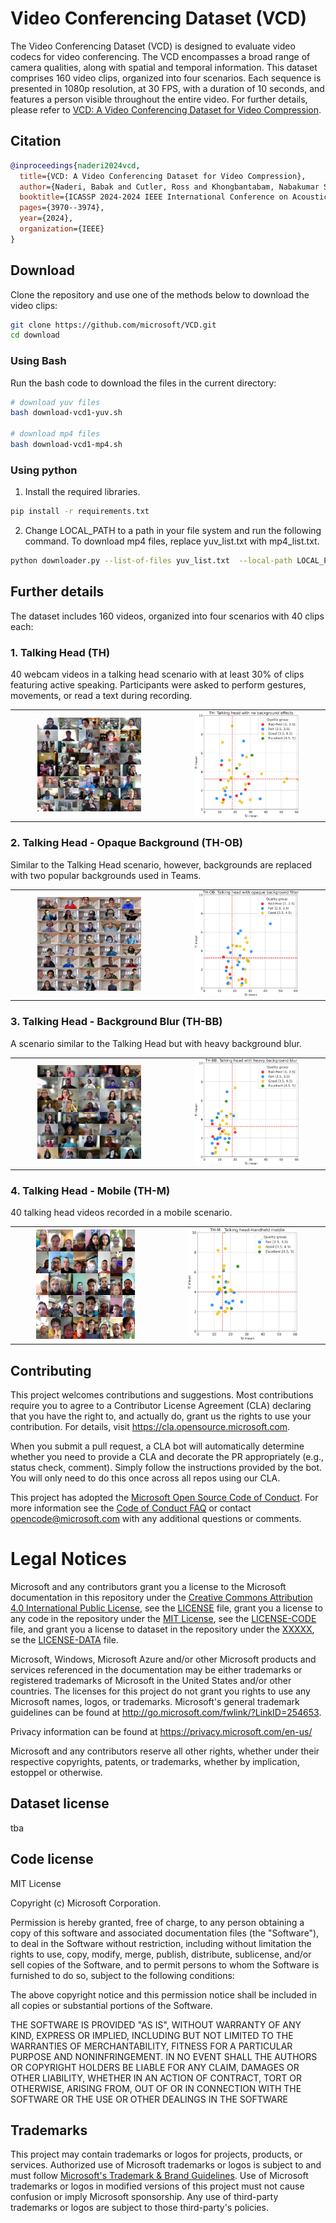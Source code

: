 # Video Conferencing Dataset (VCD)


The Video Conferencing Dataset (VCD) is designed to evaluate video codecs for video conferencing. The VCD encompasses a broad range of camera qualities, along with spatial and temporal information. This dataset comprises 160 video clips, organized into four scenarios. Each sequence is presented in 1080p resolution, at 30 FPS, with a duration of 10 seconds, and features a person visible throughout the entire video. For further details, please refer to [VCD: A Video Conferencing Dataset for Video Compression](https://arxiv.org/abs/2309.07376).


## Citation

```BibTex
@inproceedings{naderi2024vcd,
  title={VCD: A Video Conferencing Dataset for Video Compression},
  author={Naderi, Babak and Cutler, Ross and Khongbantabam, Nabakumar Singh and Hosseinkashi, Yasaman and Turbell, Henrik and Sadovnikov, Albert and Zou, Quan},
  booktitle={ICASSP 2024-2024 IEEE International Conference on Acoustics, Speech and Signal Processing (ICASSP)},
  pages={3970--3974},
  year={2024},
  organization={IEEE}
}
```

## Download

Clone the repository and use one of the methods below to download the video clips:

```bash
git clone https://github.com/microsoft/VCD.git
cd download
```
### Using Bash

Run the bash code to download the files in the current directory:

```bash
# download yuv files
bash download-vcd1-yuv.sh

# download mp4 files
bash download-vcd1-mp4.sh
```

### Using python

1. Install the required libraries.

```bash
pip install -r requirements.txt
```

2. Change LOCAL_PATH to a path in your file system and run the following command. To download mp4 files, replace yuv_list.txt with mp4_list.txt.

```bash
python downloader.py --list-of-files yuv_list.txt  --local-path LOCAL_PATH
```


## Further details
The dataset includes 160 videos, organized into four scenarios with 40 clips each:

### 1. Talking Head (TH)
40 webcam videos in a talking head scenario with at least 30% of clips featuring active speaking. Participants were asked to perform gestures, movements, or read a text during recording.

<table>
    <tr>
        <td style="text-align:center"><img src="assets/s1_single.jpg" alt="TH thumbnail" style="width: 70%;" ></td>
        <td style="text-align:center"><img src="assets/si_ti_selected_s1.jpg" alt="TH SI/TI" style="width: 70%;"></td>
    </tr>
</table>


### 2. Talking Head - Opaque Background (TH-OB)
Similar to the Talking Head scenario, however, backgrounds are replaced with two popular backgrounds used in Teams.


<table>
    <tr>
        <td style="text-align:center"><img src="assets/s2_single.jpg" alt="TH-OB thumbnail" style="width: 70%;" ></td>
        <td style="text-align:center"><img src="assets/si_ti_selected_s2.jpg" alt="TH-OB SI/TI" style="width: 70%;"></td>
    </tr>
</table>

### 3. Talking Head - Background Blur (TH-BB)
A scenario similar to the Talking Head but with heavy background blur.


<table>
    <tr>
        <td style="text-align:center"><img src="assets/s3_single.jpg" alt="TH-BB thumbnail" style="width: 70%;" ></td>
        <td style="text-align:center"><img src="assets/si_ti_selected_s3.jpg" alt="TH-BB SI/TI" style="width: 70%;"></td>
    </tr>
</table>

### 4. Talking Head - Mobile (TH-M)
40 talking head videos recorded in a mobile scenario.

<table>
    <tr>
        <td style="text-align:center"><img src="assets/s4_single.jpg" alt="TH-M thumbnail" style="width: 70%;" ></td>
        <td style="text-align:center"><img src="assets/si_ti_selected_s4.jpg" alt="TH-M SI/TI" style="width: 70%;"></td>
    </tr>
</table>

## Contributing

This project welcomes contributions and suggestions.  Most contributions require you to agree to a
Contributor License Agreement (CLA) declaring that you have the right to, and actually do, grant us
the rights to use your contribution. For details, visit https://cla.opensource.microsoft.com.

When you submit a pull request, a CLA bot will automatically determine whether you need to provide
a CLA and decorate the PR appropriately (e.g., status check, comment). Simply follow the instructions
provided by the bot. You will only need to do this once across all repos using our CLA.

This project has adopted the [Microsoft Open Source Code of Conduct](https://opensource.microsoft.com/codeofconduct/).
For more information see the [Code of Conduct FAQ](https://opensource.microsoft.com/codeofconduct/faq/) or
contact [opencode@microsoft.com](mailto:opencode@microsoft.com) with any additional questions or comments.


# Legal Notices

Microsoft and any contributors grant you a license to the Microsoft documentation in this repository under the [Creative Commons Attribution 4.0 International Public License](https://creativecommons.org/licenses/by/4.0/legalcode),
see the [LICENSE](LICENSE) file, grant you a license to any code in the repository under the [MIT License](https://opensource.org/licenses/MIT), see the
[LICENSE-CODE](LICENSE-CODE) file, and grant you a license to dataset in the repository under the [XXXXX](), se the [LICENSE-DATA](LICENSE-DATA) file.

Microsoft, Windows, Microsoft Azure and/or other Microsoft products and services referenced in the
documentation may be either trademarks or registered trademarks of Microsoft in the United States
and/or other countries. The licenses for this project do not grant you rights to use any Microsoft
names, logos, or trademarks. Microsoft's general trademark guidelines can be found at
http://go.microsoft.com/fwlink/?LinkID=254653.

Privacy information can be found at https://privacy.microsoft.com/en-us/

Microsoft and any contributors reserve all other rights, whether under their respective copyrights, patents,
or trademarks, whether by implication, estoppel or otherwise.

## Dataset license

tba


## Code license

MIT License

Copyright (c) Microsoft Corporation.

Permission is hereby granted, free of charge, to any person obtaining a copy
of this software and associated documentation files (the "Software"), to deal
in the Software without restriction, including without limitation the rights
to use, copy, modify, merge, publish, distribute, sublicense, and/or sell
copies of the Software, and to permit persons to whom the Software is
furnished to do so, subject to the following conditions:

The above copyright notice and this permission notice shall be included in all
copies or substantial portions of the Software.

THE SOFTWARE IS PROVIDED "AS IS", WITHOUT WARRANTY OF ANY KIND, EXPRESS OR
IMPLIED, INCLUDING BUT NOT LIMITED TO THE WARRANTIES OF MERCHANTABILITY,
FITNESS FOR A PARTICULAR PURPOSE AND NONINFRINGEMENT. IN NO EVENT SHALL THE
AUTHORS OR COPYRIGHT HOLDERS BE LIABLE FOR ANY CLAIM, DAMAGES OR OTHER
LIABILITY, WHETHER IN AN ACTION OF CONTRACT, TORT OR OTHERWISE, ARISING FROM,
OUT OF OR IN CONNECTION WITH THE SOFTWARE OR THE USE OR OTHER DEALINGS IN THE
SOFTWARE


## Trademarks

This project may contain trademarks or logos for projects, products, or services. Authorized use of Microsoft 
trademarks or logos is subject to and must follow 
[Microsoft's Trademark & Brand Guidelines](https://www.microsoft.com/en-us/legal/intellectualproperty/trademarks/usage/general).
Use of Microsoft trademarks or logos in modified versions of this project must not cause confusion or imply Microsoft sponsorship.
Any use of third-party trademarks or logos are subject to those third-party's policies.
